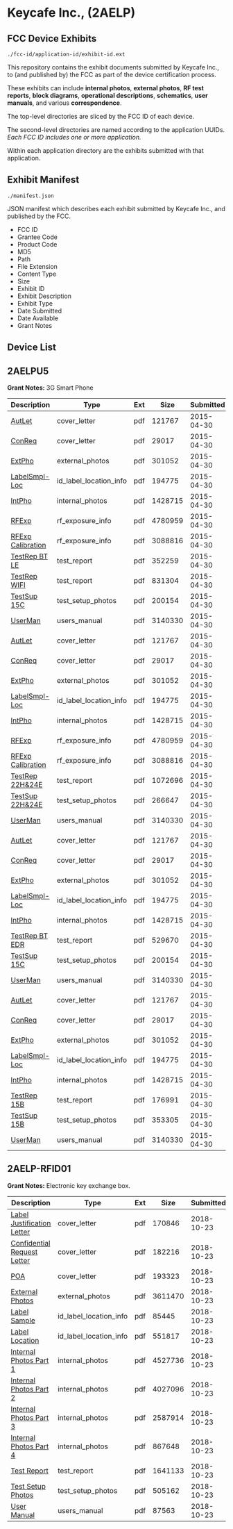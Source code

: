 # Keycafe Inc., (2AELP)
## FCC Device Exhibits

```
./fcc-id/application-id/exhibit-id.ext
```

This repository contains the exhibit documents submitted by Keycafe Inc., to (and published by) the FCC as part of the device certification process.

These exhibits can include **internal photos**, **external photos**, **RF test reports**, **block diagrams**, **operational descriptions**, **schematics**, **user manuals**, and various **correspondence**.

The top-level directories are sliced by the FCC ID of each device.

The second-level directories are named according to the application UUIDs. *Each FCC ID includes one or more application.*

Within each application directory are the exhibits submitted with that application. 

## Exhibit Manifest

```
./manifest.json
```

JSON manifest which describes each exhibit submitted by Keycafe Inc., and published by the FCC.

- FCC ID
- Grantee Code
- Product Code
- MD5
- Path
- File Extension
- Content Type
- Size
- Exhibit ID
- Exhibit Description
- Exhibit Type
- Date Submitted
- Date Available
- Grant Notes

## Device List
## 2AELPU5
**Grant Notes:** 3G Smart Phone

| Description | Type | Ext | Size | Submitted | Available |
| ----------- | ---- | --- | ---- | --------- | --------- |
| [AutLet](2AELPU5/de7e6629f7740b9e5a341e93de515554/2600617.pdf) | cover_letter | pdf | 121767 | 2015-04-30 | 2015-04-30 |
| [ConReq](2AELPU5/de7e6629f7740b9e5a341e93de515554/2600618.pdf) | cover_letter | pdf | 29017 | 2015-04-30 | 2015-04-30 |
| [ExtPho](2AELPU5/de7e6629f7740b9e5a341e93de515554/2600620.pdf) | external_photos | pdf | 301052 | 2015-04-30 | 2015-04-30 |
| [LabelSmpl-Loc](2AELPU5/de7e6629f7740b9e5a341e93de515554/2600619.pdf) | id_label_location_info | pdf | 194775 | 2015-04-30 | 2015-04-30 |
| [IntPho](2AELPU5/de7e6629f7740b9e5a341e93de515554/2600621.pdf) | internal_photos | pdf | 1428715 | 2015-04-30 | 2015-04-30 |
| [RFExp](2AELPU5/de7e6629f7740b9e5a341e93de515554/2600745.pdf) | rf_exposure_info | pdf | 4780959 | 2015-04-30 | 2015-04-30 |
| [RFExp Calibration](2AELPU5/de7e6629f7740b9e5a341e93de515554/2592709.pdf) | rf_exposure_info | pdf | 3088816 | 2015-04-30 | 2015-04-30 |
| [TestRep BT LE](2AELPU5/de7e6629f7740b9e5a341e93de515554/2600738.pdf) | test_report | pdf | 352259 | 2015-04-30 | 2015-04-30 |
| [TestRep WIFI](2AELPU5/de7e6629f7740b9e5a341e93de515554/2600739.pdf) | test_report | pdf | 831304 | 2015-04-30 | 2015-04-30 |
| [TestSup 15C](2AELPU5/de7e6629f7740b9e5a341e93de515554/2600660.pdf) | test_setup_photos | pdf | 200154 | 2015-04-30 | 2015-04-30 |
| [UserMan](2AELPU5/de7e6629f7740b9e5a341e93de515554/2600625.pdf) | users_manual | pdf | 3140330 | 2015-04-30 | 2015-04-30 |
| [AutLet](2AELPU5/28345e95a371e471a2cad4ce43e60c6b/2600617.pdf) | cover_letter | pdf | 121767 | 2015-04-30 | 2015-04-30 |
| [ConReq](2AELPU5/28345e95a371e471a2cad4ce43e60c6b/2600618.pdf) | cover_letter | pdf | 29017 | 2015-04-30 | 2015-04-30 |
| [ExtPho](2AELPU5/28345e95a371e471a2cad4ce43e60c6b/2600620.pdf) | external_photos | pdf | 301052 | 2015-04-30 | 2015-04-30 |
| [LabelSmpl-Loc](2AELPU5/28345e95a371e471a2cad4ce43e60c6b/2600619.pdf) | id_label_location_info | pdf | 194775 | 2015-04-30 | 2015-04-30 |
| [IntPho](2AELPU5/28345e95a371e471a2cad4ce43e60c6b/2600621.pdf) | internal_photos | pdf | 1428715 | 2015-04-30 | 2015-04-30 |
| [RFExp](2AELPU5/28345e95a371e471a2cad4ce43e60c6b/2600745.pdf) | rf_exposure_info | pdf | 4780959 | 2015-04-30 | 2015-04-30 |
| [RFExp Calibration](2AELPU5/28345e95a371e471a2cad4ce43e60c6b/2592709.pdf) | rf_exposure_info | pdf | 3088816 | 2015-04-30 | 2015-04-30 |
| [TestRep 22H&24E](2AELPU5/28345e95a371e471a2cad4ce43e60c6b/2600808.pdf) | test_report | pdf | 1072696 | 2015-04-30 | 2015-04-30 |
| [TestSup 22H&24E](2AELPU5/28345e95a371e471a2cad4ce43e60c6b/2600804.pdf) | test_setup_photos | pdf | 266647 | 2015-04-30 | 2015-04-30 |
| [UserMan](2AELPU5/28345e95a371e471a2cad4ce43e60c6b/2600625.pdf) | users_manual | pdf | 3140330 | 2015-04-30 | 2015-04-30 |
| [AutLet](2AELPU5/79073d1ac28f02571a8a2630ca575763/2600617.pdf) | cover_letter | pdf | 121767 | 2015-04-30 | 2015-04-30 |
| [ConReq](2AELPU5/79073d1ac28f02571a8a2630ca575763/2600618.pdf) | cover_letter | pdf | 29017 | 2015-04-30 | 2015-04-30 |
| [ExtPho](2AELPU5/79073d1ac28f02571a8a2630ca575763/2600620.pdf) | external_photos | pdf | 301052 | 2015-04-30 | 2015-04-30 |
| [LabelSmpl-Loc](2AELPU5/79073d1ac28f02571a8a2630ca575763/2600619.pdf) | id_label_location_info | pdf | 194775 | 2015-04-30 | 2015-04-30 |
| [IntPho](2AELPU5/79073d1ac28f02571a8a2630ca575763/2600621.pdf) | internal_photos | pdf | 1428715 | 2015-04-30 | 2015-04-30 |
| [TestRep BT EDR](2AELPU5/79073d1ac28f02571a8a2630ca575763/2600664.pdf) | test_report | pdf | 529670 | 2015-04-30 | 2015-04-30 |
| [TestSup 15C](2AELPU5/79073d1ac28f02571a8a2630ca575763/2600660.pdf) | test_setup_photos | pdf | 200154 | 2015-04-30 | 2015-04-30 |
| [UserMan](2AELPU5/79073d1ac28f02571a8a2630ca575763/2600625.pdf) | users_manual | pdf | 3140330 | 2015-04-30 | 2015-04-30 |
| [AutLet](2AELPU5/6db581811e167def7a52aa37e1896d71/2600617.pdf) | cover_letter | pdf | 121767 | 2015-04-30 | 2015-04-30 |
| [ConReq](2AELPU5/6db581811e167def7a52aa37e1896d71/2600618.pdf) | cover_letter | pdf | 29017 | 2015-04-30 | 2015-04-30 |
| [ExtPho](2AELPU5/6db581811e167def7a52aa37e1896d71/2600620.pdf) | external_photos | pdf | 301052 | 2015-04-30 | 2015-04-30 |
| [LabelSmpl-Loc](2AELPU5/6db581811e167def7a52aa37e1896d71/2600619.pdf) | id_label_location_info | pdf | 194775 | 2015-04-30 | 2015-04-30 |
| [IntPho](2AELPU5/6db581811e167def7a52aa37e1896d71/2600621.pdf) | internal_photos | pdf | 1428715 | 2015-04-30 | 2015-04-30 |
| [TestRep 15B](2AELPU5/6db581811e167def7a52aa37e1896d71/2600624.pdf) | test_report | pdf | 176991 | 2015-04-30 | 2015-04-30 |
| [TestSup 15B](2AELPU5/6db581811e167def7a52aa37e1896d71/2600622.pdf) | test_setup_photos | pdf | 353305 | 2015-04-30 | 2015-04-30 |
| [UserMan](2AELPU5/6db581811e167def7a52aa37e1896d71/2600625.pdf) | users_manual | pdf | 3140330 | 2015-04-30 | 2015-04-30 |
## 2AELP-RFID01
**Grant Notes:** Electronic key exchange box.

| Description | Type | Ext | Size | Submitted | Available |
| ----------- | ---- | --- | ---- | --------- | --------- |
| [Label Justification Letter](2AELP-RFID01/afa04640f822b8904bacba8ed7fd853e/4045576.pdf) | cover_letter | pdf | 170846 | 2018-10-23 | 2018-10-23 |
| [Confidential Request Letter](2AELP-RFID01/afa04640f822b8904bacba8ed7fd853e/4045577.pdf) | cover_letter | pdf | 182216 | 2018-10-23 | 2018-10-23 |
| [POA](2AELP-RFID01/afa04640f822b8904bacba8ed7fd853e/4045578.pdf) | cover_letter | pdf | 193323 | 2018-10-23 | 2018-10-23 |
| [External Photos](2AELP-RFID01/afa04640f822b8904bacba8ed7fd853e/4045580.pdf) | external_photos | pdf | 3611470 | 2018-10-23 | 2018-10-23 |
| [Label Sample](2AELP-RFID01/afa04640f822b8904bacba8ed7fd853e/4045574.pdf) | id_label_location_info | pdf | 85445 | 2018-10-23 | 2018-10-23 |
| [Label Location](2AELP-RFID01/afa04640f822b8904bacba8ed7fd853e/4045575.pdf) | id_label_location_info | pdf | 551817 | 2018-10-23 | 2018-10-23 |
| [Internal Photos Part 1](2AELP-RFID01/afa04640f822b8904bacba8ed7fd853e/4045581.pdf) | internal_photos | pdf | 4527736 | 2018-10-23 | 2018-10-23 |
| [Internal Photos Part 2](2AELP-RFID01/afa04640f822b8904bacba8ed7fd853e/4045582.pdf) | internal_photos | pdf | 4027096 | 2018-10-23 | 2018-10-23 |
| [Internal Photos Part 3](2AELP-RFID01/afa04640f822b8904bacba8ed7fd853e/4045583.pdf) | internal_photos | pdf | 2587914 | 2018-10-23 | 2018-10-23 |
| [Internal Photos Part 4](2AELP-RFID01/afa04640f822b8904bacba8ed7fd853e/4045584.pdf) | internal_photos | pdf | 867648 | 2018-10-23 | 2018-10-23 |
| [Test Report](2AELP-RFID01/afa04640f822b8904bacba8ed7fd853e/4045579.pdf) | test_report | pdf | 1641133 | 2018-10-23 | 2018-10-23 |
| [Test Setup Photos](2AELP-RFID01/afa04640f822b8904bacba8ed7fd853e/4045585.pdf) | test_setup_photos | pdf | 505162 | 2018-10-23 | 2018-10-23 |
| [User Manual](2AELP-RFID01/afa04640f822b8904bacba8ed7fd853e/4045573.pdf) | users_manual | pdf | 87563 | 2018-10-23 | 2018-10-23 |
